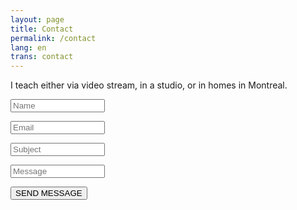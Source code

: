 ```yaml
---
layout: page
title: Contact
permalink: /contact
lang: en
trans: contact
---
```


I teach either via video stream, in a studio, or in homes in Montreal.

<form action="https://formspree.io/xeqzglgw" method="POST" target="_blank">
      <p><input class="w3-input w3-border w3-animate-input" type="text" style="width:30%" placeholder="Name" required name="Name"></p>
      <p><input class="w3-input w3-border w3-animate-input" type="text" style="width:30%" placeholder="Email" required name="Email"></p>
      <p><input class="w3-input w3-border w3-animate-input" type="text" style="width:30%" placeholder="Subject" required name="Subject"></p>
      <p><input class="w3-input w3-border w3-animate-input" type="text" style="width:30%" placeholder="Message" required name="Message"></p>
      <p>
        <button class="w3-button w3-black" type="submit">
          <i class="fa fa-paper-plane"></i> SEND MESSAGE
        </button>
      </p>

